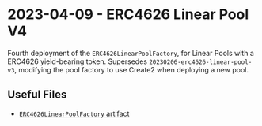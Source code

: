 # 2023-04-09 - ERC4626 Linear Pool V4

Fourth deployment of the `ERC4626LinearPoolFactory`, for Linear Pools with a ERC4626 yield-bearing token.
Supersedes `20230206-erc4626-linear-pool-v3`, modifying the pool factory to use Create2 when deploying a new pool.

## Useful Files

- [`ERC4626LinearPoolFactory` artifact](./artifact/ERC4626LinearPoolFactory.json)
